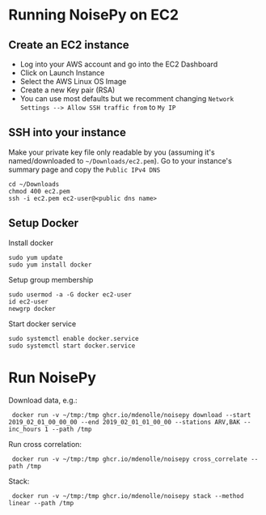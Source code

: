 # Running NoisePy on EC2

## Create an EC2 instance

- Log into your AWS account and go into the EC2 Dashboard
- Click on Launch Instance
- Select the AWS Linux OS Image
- Create a new Key pair (RSA)
- You can use most defaults but we recomment changing `Network Settings --> Allow SSH traffic from` to `My IP`

## SSH into your instance

Make your private key file only readable by you (assuming it's named/downloaded to `~/Downloads/ec2.pem`). Go to your instance's summary page and copy the `Public IPv4 DNS`

```
cd ~/Downloads
chmod 400 ec2.pem
ssh -i ec2.pem ec2-user@<public dns name>
```


## Setup Docker

Install docker
```
sudo yum update
sudo yum install docker
```

Setup group membership
```
sudo usermod -a -G docker ec2-user
id ec2-user
newgrp docker
```

Start docker service
```
sudo systemctl enable docker.service
sudo systemctl start docker.service
```

# Run NoisePy

Download data, e.g.:
```
 docker run -v ~/tmp:/tmp ghcr.io/mdenolle/noisepy download --start 2019_02_01_00_00_00 --end 2019_02_01_01_00_00 --stations ARV,BAK --inc_hours 1 --path /tmp
```
Run cross correlation:
```
 docker run -v ~/tmp:/tmp ghcr.io/mdenolle/noisepy cross_correlate --path /tmp
```

Stack:
```
 docker run -v ~/tmp:/tmp ghcr.io/mdenolle/noisepy stack --method linear --path /tmp
```
